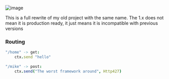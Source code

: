 
![image](https://github.com/ire4ever1190/mike/workflows/Tests/badge.svg)

This is a full rewrite of my old project with the same name.
The 1.x does not mean it is production ready, it just means it is incompatible with previous versions


### Routing

```nim
"/home" -> get:
    ctx.send "hello"
    
"/mike" -> post:
    ctx.send("The worst framework around", Http427)
```
